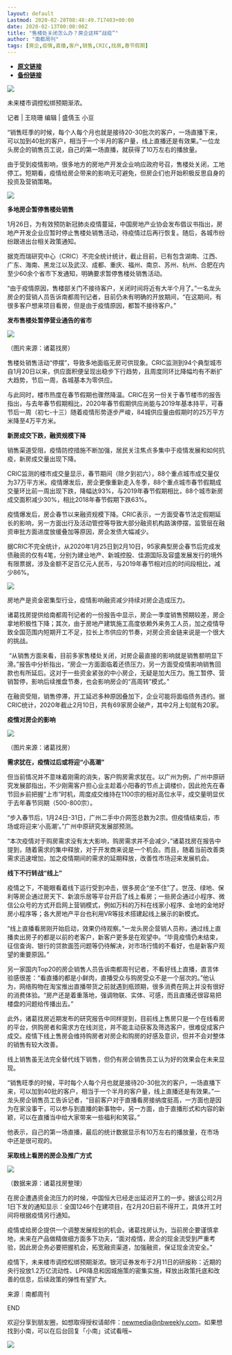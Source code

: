 ```yaml
---
layout: default
Lastmod: 2020-02-28T08:48:49.717403+00:00
date: 2020-02-13T00:00:00Z
title: "售楼处关闭怎么办？房企这样“战疫”"
author: "南都周刊"
tags: [房企,疫情,直播,客户,销售,CRIC,找房,春节假期]
---
```


* [**原文链接**](http://mp.weixin.qq.com/s?__biz=MjE2MDI0OTk2MQ==&mid=2650878587&idx=2&sn=9eb1695e4d2a97a6b5693e6a7ec2a27a&chksm=b308a97d847f206b325d961093dbfbd7b1d2abfd0585c3087f7d9613da5c2ef30aa7234c294c#rd)
* [**备份链接**](http://archive.is/VzzhP)


![](/images/post/63193a5c8122b07d3477240258b57cca.jpg)

未来楼市调控松绑预期渐浓。

记者 | 王晓珊 编辑 | 盛倩玉 小豆   

“销售旺季的时候，每个人每个月也就是接待20-30批次的客户，一场直播下来，可以加到40批的客户，相当于一个半月的客户量，线上直播还是有效果。”一位龙头房企的销售员工说，自己的第一场直播，就获得了10万左右的播放量。

由于受到疫情影响，很多地方的房地产开发企业响应政府号召，售楼处关闭，工地停工。短期看，疫情给房企带来的影响无可避免，但房企们也开始积极反思自身的投资及营销策略。

![](/images/post/a222a55a59f2a24532cc534926b893ad.jpg)

**多地房企暂停售楼处销售**

1月26日，为有效预防新冠肺炎疫情蔓延，中国房地产业协会发布倡议书指出，房地产开发企业应暂时停止售楼处销售活动，待疫情过后再行恢复。随后，各城市纷纷跟进出台相关政策通知。

据克而瑞研究中心（CRIC）不完全统计统计，截止目前，已有包含湖南、江西、广东、海南、黑龙江以及武汉、成都、重庆、福州、南京、苏州、杭州、合肥在内至少60余个省市下发通知，明确要求暂停售楼处销售活动。

“由于疫情原因，售楼部关门不接待客户，关闭时间将近有大半个月了。”一名龙头房企的营销人员告诉南都周刊记者，目前仍未有明确的开放期间，“在这期间，有很多客户想来项目看房，但是由于疫情原因，都暂不接待客户。”

**发布售楼处暂停营业通告的省市**

![](/images/post/4946e2f45f55486cbbdbd58334a66391.jpg)

（图片来源：诸葛找房）

售楼处销售活动“停摆”，导致多地面临无房可供现象。CRIC监测到94个典型城市自1月20日以来，供应面积便呈现出稳步下行趋势，且周度同环比降幅均有不断扩大趋势，节后一周，各城基本为零供应。

与此同时，楼市热度在春节假期也骤然降温。CRIC在另一份关于春节楼市的报告指出，与去年春节假期相比，2020年春节假期供应尚能与2019年基本持平，可春节后一周（初七-十三）随着疫情形势逐步严峻，84城供应量由假期时的25万平方米降至4万平方米。

**新房成交下跌，融资规模下降**

销售渠道受阻，疫情防控措施不断加强，居民关注焦点多集中于疫情发展和如何抗疫，新房成交量出现下降。

CRIC监测的楼市成交量显示，春节期间（除夕到初六），88个重点城市成交量仅为37万平方米。疫情爆发后，房企更像重新走入冬季，88个重点城市春节假期成交量环比前一周出现下跌，降幅达93%，与2019年春节假期相比，88个城市新房成交面积减少30%，相比2018年春节假期下跌63%。

疫情爆发后，房企春节以来融资规模下降。CRIC表示，一方面受春节法定假期延长的影响，另一方面出行及活动管控等导致大部分融资机构路演停摆，监管层在融资审批方面进度放缓叠加等原因，房企发债大幅减少。

据CRIC不完全统计，从2020年1月25日到2月10日，95家典型房企春节后完成发债融资的仅有4笔，分别为建业地产、新城控股、佳源国际及容盛发展发行的境外有限票据，涉及金额不足百亿元人民币，与2019年春节相对应的时间段相比，减少86%。

![](/images/post/a71f4c4174e903478d895ae5596641fa.jpg)

房地产是资金密集型行业，疫情影响融资减少持续对房企造成压力。

诸葛找房提供给南都周刊记者的一份报告中显示，房企一季度销售预期较差，房企拿地积极性下降；其次，由于房地产建筑施工高度依赖外来务工人员，加之疫情导致全国范围内短期开工不足，拉长上市供应的节奏，对房企资金链来说是一个很大的挑战。

 “从销售方面来看，目前多家售楼处关闭，对房企最直接的影响就是销售额明显下滑。”报告中分析指出，“房企一方面面临着还债压力，另一方面受疫情影响销售回款也有所延后。这对于一些资金紧张的中小房企，无疑是加大压力。施工暂停、营销暂停，影响后续推盘节奏，也会影响房企的“高周转”模式。”

在融资受阻，销售停滞，开工延迟多种原因叠加下，企业可能将面临债务违约。据CRIC统计，2020年截止2月10日，共有69家房企破产，其中2月上旬就有20家。

**疫情对房企的影响**

![](/images/post/bc891fa24e4efda898649849c4e6d4dd.jpg)

（图片来源：诸葛找房）  

**需求犹在，疫情过后或将迎“小高潮”**

但当前情况并不意味着刚需的消失，客户购房需求犹在。以广州为例，广州中原研究发展部指出，不少刚需客户担心业主趁着小阳春的节点上调楼价，因此抢先在春节回乡前把握“上市”时机，周度成交维持在1100宗的相对高位水平，成交量明显优于去年春节同期（500-800宗）。

“步入春节后，1月24日-31日，广州二手中介网签总数为2宗。但疫情结束后，市场或将迎来‘小高潮’。”广州中原研究发展部预测。

“本次疫情对于购房需求没有太大影响，购房需求并不会减少，”诸葛找房在报告中提到，随着需求的集中释放，对于开发商来说是一个机会。而且，随着当前改善类需求迅速增加，加之疫情期间的需求的延期释放，改善性市场迎来发展机会。

**线下不行转战“线上”**

疫情之下，不能眼看着线下运行受到冲击，很多房企“坐不住”了。世茂、绿地、保利等房企通过房天下、新浪乐居等平台开启了线上看房；一些房企通过小程序、微信公众号的方式开启网上营销模式，例如万科的万科在线家小程序、金地的金地好房小程序等；各大房地产平台也利用VR等技术搭建起线上展示的新模式。

“线上直播看房刚开始启动，效果仍待观察。”一龙头房企营销人员称，通过线上直播卖出房子的都是以前的老客户，新客户更多是在观望中。“毕竟疫情仍未结束，征信查询、银行的贷款面签问题等仍待解决，对市场行情的不看好，也是新客户观望的重要原因。”

另一家国内Top20的房企销售人员告诉南都周刊记者，不看好线上直播，直言体验感很差：“看直播的都是小鲜肉，直播受众与购房受众不是一个层次的。”他认为，网络购物在淘宝推出直播带货之前就遇到瓶颈期，很多消费在网上并没有很好的消费体验。“房产还是着重落地，强调物联、实体、可感，而且直播还很容易把楼盘的问题给传播出去。”

此外，诸葛找房近期发布的研究报告中同样提到，目前线上售房只是一个在线看房的平台，供购房者和需求方在线浏览，并不能主动获客及筛选客户，很难促成客户成交。疫情下线上售房会维持购房者对房企和购房的好感及意识，但并不会对整体的销售有较大改善。

线上销售虽无法完全替代线下销售，但仍有房企销售员工认为好的效果会在未来显现。

“销售旺季的时候，平时每个人每个月也就是接待20-30批次的客户，一场直播下来，可以加到40批的客户，相当于一个半月的客户量，线上直播还是有效果。”一龙头房企销售员工告诉记者，“目前客户对于直播看房接纳度挺高，一方面也是因为在家没事干，可以参与到直播的新事物中，另一方面，由于直播形式和内容的新颖，可以在直播当中给大家带来一些福利和笑容。”

他表示，自己的第一场直播，最后的统计数据显示有10万左右的播放量，在市场中还是很可观的。

**采取线上看房的房企及推广方式**

![](/images/post/da2d861a2acf666d5717dd4e493577dd.jpg)

（数据来源：诸葛找房整理）  

在房企遭遇资金流压力的时候，中国恒大已经走出延迟开工的一步。据该公司2月1日下发的通知显示：全国1246个在建项目，在2月20日前不得开工，具体开工时间将根据疫情另行通知。

疫情或给房企提供一个调整发展规划的机会。诸葛找房认为，当前房企要谨慎拿地，未来在产品做精做细方面多下功夫，“面对疫情，房企的现金流受到严重考验，因此房企务必要把握机会，拓宽融资渠道，加强融资，保证现金流安全。”

疫情下，未来楼市调控松绑预期渐浓。银河证券发布于2月11日的研报称：近期的央行投放1.2万亿流动性、LPR降息和因城施策的密集实施，释放出政策托底和改善的信息，后续政策的弹性有望扩大。

来源｜南都周刊

END

欢迎分享到朋友圈，如想取得授权请邮件：newmedia@nbweekly.com。如果想找到小南，可以在后台回复「小南」试试看哦~    

![](/images/post/65c07f0674b4f35e19bd2841f57a06f9.jpg)

